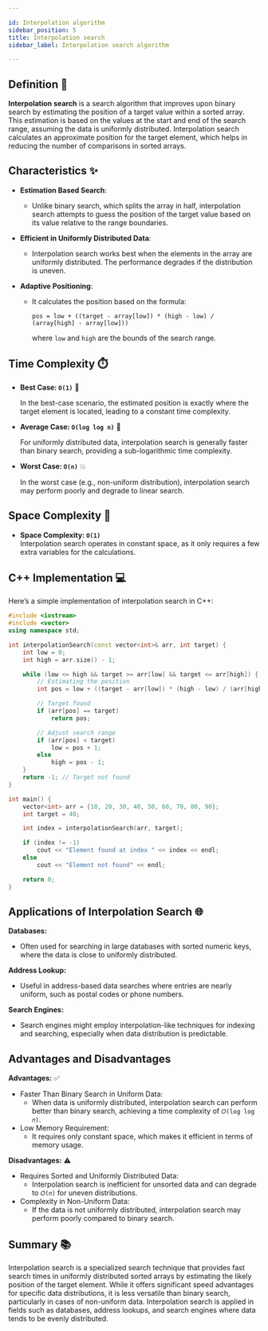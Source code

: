 ```yaml
---

id: Interpolation algorithm 
sidebar_position: 5  
title: Interpolation search
sidebar_label: Interpolation search algorithm 

---
```



## Definition 📖

**Interpolation search** is a search algorithm that improves upon binary search by estimating the position of a target value within a sorted array. This estimation is based on the values at the start and end of the search range, assuming the data is uniformly distributed. Interpolation search calculates an approximate position for the target element, which helps in reducing the number of comparisons in sorted arrays.

## Characteristics ✨

- **Estimation Based Search**:
  - Unlike binary search, which splits the array in half, interpolation search attempts to guess the position of the target value based on its value relative to the range boundaries.

- **Efficient in Uniformly Distributed Data**:
  - Interpolation search works best when the elements in the array are uniformly distributed. The performance degrades if the distribution is uneven.

- **Adaptive Positioning**:
  - It calculates the position based on the formula:
    ```
    pos = low + ((target - array[low]) * (high - low) / (array[high] - array[low]))
    ```
    where `low` and `high` are the bounds of the search range.

## Time Complexity ⏱️

- **Best Case: `O(1)`** 🌟
  
  In the best-case scenario, the estimated position is exactly where the target element is located, leading to a constant time complexity.

- **Average Case: `O(log log n)`** 🔄
  
  For uniformly distributed data, interpolation search is generally faster than binary search, providing a sub-logarithmic time complexity.

- **Worst Case: `O(n)`** 💥
  
  In the worst case (e.g., non-uniform distribution), interpolation search may perform poorly and degrade to linear search.

## Space Complexity 💾

- **Space Complexity: `O(1)`**  
  Interpolation search operates in constant space, as it only requires a few extra variables for the calculations.

## C++ Implementation 💻

Here’s a simple implementation of interpolation search in C++:

```cpp
#include <iostream>
#include <vector>
using namespace std;

int interpolationSearch(const vector<int>& arr, int target) {
    int low = 0;
    int high = arr.size() - 1;

    while (low <= high && target >= arr[low] && target <= arr[high]) {
        // Estimating the position
        int pos = low + ((target - arr[low]) * (high - low) / (arr[high] - arr[low]));

        // Target found
        if (arr[pos] == target)
            return pos;

        // Adjust search range
        if (arr[pos] < target)
            low = pos + 1;
        else
            high = pos - 1;
    }
    return -1; // Target not found
}

int main() {
    vector<int> arr = {10, 20, 30, 40, 50, 60, 70, 80, 90};
    int target = 40;

    int index = interpolationSearch(arr, target);

    if (index != -1)
        cout << "Element found at index " << index << endl;
    else
        cout << "Element not found" << endl;

    return 0;
}
```
## Applications of Interpolation Search 🌐

 **Databases:**
- Often used for searching in large databases with sorted numeric keys, where the data is close to uniformly distributed.

**Address Lookup:**
- Useful in address-based data searches where entries are nearly uniform, such as postal codes or phone numbers.

**Search Engines:**
- Search engines might employ interpolation-like techniques for indexing and searching, especially when data distribution is predictable.

## Advantages and Disadvantages
**Advantages:** ✅
- Faster Than Binary Search in Uniform Data:
    - When data is uniformly distributed, interpolation search can perform better than binary search, achieving a time complexity of `𝑂(log log 𝑛)`.
- Low Memory Requirement:
    - It requires only constant space, which makes it efficient in terms of memory usage.

**Disadvantages:** ⚠️
- Requires Sorted and Uniformly Distributed Data:
    - Interpolation search is inefficient for unsorted data and can degrade to `𝑂(𝑛)` for uneven distributions.
- Complexity in Non-Uniform Data:
    - If the data is not uniformly distributed, interpolation search may perform poorly compared to binary search.

## Summary 📚
Interpolation search is a specialized search technique that provides fast search times in uniformly distributed sorted arrays by estimating the likely position of the target element. 
While it offers significant speed advantages for specific data distributions, it is less versatile than binary search, particularly in cases of non-uniform data. 
Interpolation search is applied in fields such as databases, address lookups, and search engines where data tends to be evenly distributed.
